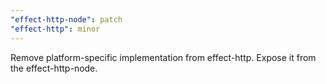 ```yaml
---
"effect-http-node": patch
"effect-http": minor
---
```


Remove platform-specific implementation from effect-http. Expose it from the effect-http-node.
